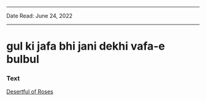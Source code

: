 
---

Date Read: June 24, 2022

---


# gul ki jafa bhi jani dekhi vafa-e bulbul


### Text

[Desertful of Roses](http://www.columbia.edu/itc/mealac/pritchett/00garden/02c/0265/index_0265.html)

